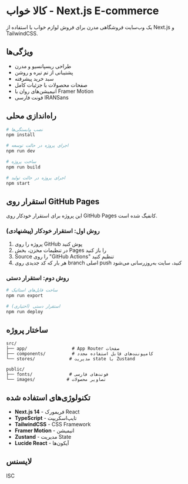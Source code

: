 # کالا خواب - Next.js E-commerce

یک وب‌سایت فروشگاهی مدرن برای فروش لوازم خواب با استفاده از Next.js و TailwindCSS.

## ویژگی‌ها

- طراحی ریسپانسیو و مدرن
- پشتیبانی از تم تیره و روشن
- سبد خرید پیشرفته
- صفحات محصولات با جزئیات کامل
- انیمیشن‌های روان با Framer Motion
- فونت فارسی IRANSans

## راه‌اندازی محلی

```bash
# نصب وابستگی‌ها
npm install

# اجرای پروژه در حالت توسعه
npm run dev

# ساخت پروژه
npm run build

# اجرای پروژه در حالت تولید
npm start
```

## استقرار روی GitHub Pages

این پروژه برای استقرار خودکار روی GitHub Pages کانفیگ شده است.

### روش اول: استقرار خودکار (پیشنهادی)

1. پروژه را روی GitHub پوش کنید
2. در تنظیمات مخزن، بخش Pages را باز کنید
3. Source را روی "GitHub Actions" تنظیم کنید
4. هر بار که کد جدیدی روی branch اصلی push کنید، سایت به‌روزرسانی می‌شود

### روش دوم: استقرار دستی

```bash
# ساخت فایل‌های استاتیک
npm run export

# استقرار دستی (اختیاری)
npm run deploy
```

## ساختار پروژه

```
src/
├── app/                 # App Router صفحات
├── components/          # کامپوننت‌های قابل استفاده مجدد
└── stores/             # مدیریت state با Zustand

public/
├── fonts/              # فونت‌های فارسی
└── images/            # تصاویر محصولات
```

## تکنولوژی‌های استفاده شده

- **Next.js 14** - فریمورک React
- **TypeScript** - تایپ‌اسکریپت
- **TailwindCSS** - CSS Framework
- **Framer Motion** - انیمیشن
- **Zustand** - مدیریت State
- **Lucide React** - آیکون‌ها

## لایسنس

ISC
